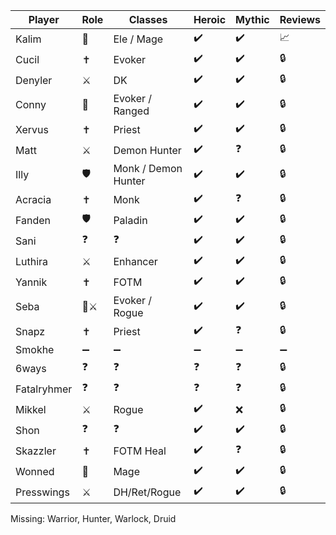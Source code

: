 | Player | Role | Classes | Heroic | Mythic | Reviews |
| --- | --- | --- | --- | --- | --- |
| Kalim | 🧙 | Ele / Mage | ✔️ | ✔️ | 📈 |
| Cucil | ✝️ | Evoker | ✔️ | ✔️ | 🔒 |
| Denyler | ⚔️ | DK | ✔️ | ✔️ | 🔒 |
| Conny | 🧙 | Evoker / Ranged | ✔️ | ✔️ | 🔒 |
| Xervus | ✝️ | Priest | ✔️ | ✔️ | 🔒 |
| Matt | ⚔️ | Demon Hunter | ✔️ | ❓ | 🔒 |
| Illy | 🛡️ | Monk / Demon Hunter | ✔️ | ✔️ | 🔒 |
| Acracia | ✝️ | Monk | ✔️ | ❓ | 🔒 |
| Fanden | 🛡️ | Paladin | ✔️ | ✔️ | 🔒 |
| Sani | ❓ | ❓ | ✔️ | ✔️ | 🔒 |
| Luthira | ⚔️ | Enhancer | ✔️ | ✔️ | 🔒 |
| Yannik | ✝️ | FOTM | ✔️ | ✔️ | 🔒 |
| Seba | 🧙⚔️ | Evoker / Rogue | ✔️ | ✔️ | 🔒 |
| Snapz | ✝️ | Priest | ✔️ | ❓ | 🔒 |
| Smokhe | ➖ | ➖ | ➖ | ➖ | ➖ |
| 6ways | ❓ | ❓ | ❓ | ❓ | 🔒 |
| Fatalryhmer | ❓ | ❓ | ❓ | ❓ | 🔒 |
| Mikkel | ⚔️ | Rogue | ✔️ | ❌ | 🔒 |
| Shon | ❓ | ❓ | ✔️ | ✔️ | 🔒 |
| Skazzler | ✝️ | FOTM Heal | ✔️ | ❓ | 🔒 |
| Wonned | 🧙 | Mage | ✔️ | ✔️ | 🔒 |
| Presswings | ⚔️ | DH/Ret/Rogue | ✔️ | ✔️ | 🔒 |

Missing: Warrior, Hunter, Warlock, Druid